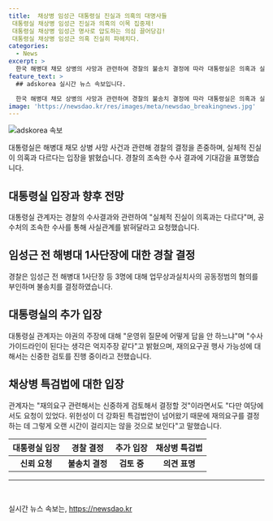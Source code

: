 ```yaml
---
title:  채상병 임성근 대통령실 진실과 의혹의 대명사들
 대통령실 채상병 임성근 진실과 의혹의 이목 집중제!
 대통령실 채상병 임성근 명사로 압도하는 의심 끌어당김!
 대통령실 채상병 임성근 의혹 진실히 파헤치다.
categories:
  - News
excerpt: >
  한국 해병대 채모 상병의 사망과 관련하여 경찰의 불송치 결정에 따라 대통령실은 의혹과 실체적 진실은 다르다고 주장했다. 대통령실은 경찰의 수사결과를 존중하며 공수처의 조속한 수사를 통해 사실을 밝혀 달라고 요청했다. 또한, 대통령실은 수사가이드라인을 제공한 주장에 대해 반박했으며, 채상병 특검법을 통과시킨 재의요구에 대한 결정은 신중하게 검토 중이라는 입장을 전했다.
feature_text: >
  ## adskorea 실시간 뉴스 속보입니다.

  한국 해병대 채모 상병의 사망과 관련하여 경찰의 불송치 결정에 따라 대통령실은 의혹과 실체적 진실은 다르다고 주장했다. 대통령실은 경찰의 수사결과를 존중하며 공수처의 조속한 수사를 통해 사실을 밝혀 달라고 요청했다. 또한, 대통령실은 수사가이드라인을 제공한 주장에 대해 반박했으며, 채상병 특검법을 통과시킨 재의요구에 대한 결정은 신중하게 검토 중이라는 입장을 전했다.
image: 'https://newsdao.kr/res/images/meta/newsdao_breakingnews.jpg'
---
```


<p><img src="https://newsdao.kr/res/images/meta/newsdao_breakingnews.jpg" alt="adskorea 속보" /></p>

<p data-ke-size="size16">대통령실은 해병대 채모 상병 사망 사건과 관련해 경찰의 결정을 존중하며, 실체적 진실이 의혹과 다르다는 입장을 밝혔습니다. 경찰의 조속한 수사 결과에 기대감을 표명했습니다.</p>

<h2 data-ke-size="size26">대통령실 입장과 향후 전망</h2>

<p data-ke-size="size16">대통령실 관계자는 경찰의 수사결과와 관련하여 "실체적 진실이 의혹과는 다르다"며, 공수처의 조속한 수사를 통해 사실관계를 밝혀달라고 요청했습니다.</p>

<h2 data-ke-size="size26">임성근 전 해병대 1사단장에 대한 경찰 결정</h2>

<p data-ke-size="size16">경찰은 임성근 전 해병대 1사단장 등 3명에 대해 업무상과실치사의 공동정범의 혐의를 부인하며 불송치를 결정하였습니다.</p>

<h2 data-ke-size="size26">대통령실의 추가 입장</h2>

<p data-ke-size="size16">대통령실 관계자는 야권의 주장에 대해 "운영위 질문에 어떻게 답을 안 하느냐"며 "수사 가이드라인이 된다는 생각은 억지주장 같다"고 밝혔으며, 재의요구권 행사 가능성에 대해서는 신중한 검토를 진행 중이라고 전했습니다.</p>

<h2 data-ke-size="size26">채상병 특검법에 대한 입장</h2>

<p data-ke-size="size16">관계자는 "재의요구 관련해서는 신중하게 검토해서 결정할 것"이라면서도 "다만 여당에서도 요청이 있었다. 위헌성이 더 강화된 특검법안이 넘어왔기 때문에 재의요구를 결정하는 데 그렇게 오랜 시간이 걸리지는 않을 것으로 보인다"고 말했습니다.</p>

<table>
    <thead>
        <tr>
            <th>대통령실 입장</th>
            <th>경찰 결정</th>
            <th>추가 입장</th>
            <th>채상병 특검법</th>
        </tr>
    </thead>
    <tbody>
        <tr>
            <td style="text-align: center; height: 17px;"><b>신뢰 요청</b></td>
            <td style="text-align: center; height: 17px;"><b>불송치 결정</b></td>
            <td style="text-align: center; height: 17px;"><b>검토 중</b></td>
            <td style="text-align: center; height: 17px;"><b>의견 표명</b></td>
        </tr>
    </tbody>
</table>

<hr>

<p data-ke-size="size16">&nbsp;</p>
실시간 뉴스 속보는, <a href="https://newsdao.kr" rel="dofollow">https://newsdao.kr</a>


